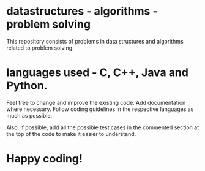 # datastructures - algorithms - problem solving

This repository consists of problems in data structures and algorithms related to 
problem solving. 

# languages used - C, C++, Java and Python.

Feel free to change and improve the existing code. Add documentation where necessary.
Follow coding guidelines in the respective languages as much as possible.

Also, if possible, add all the possible test cases in the commented section at the top
of the code to make it easier to understand.

# Happy coding!